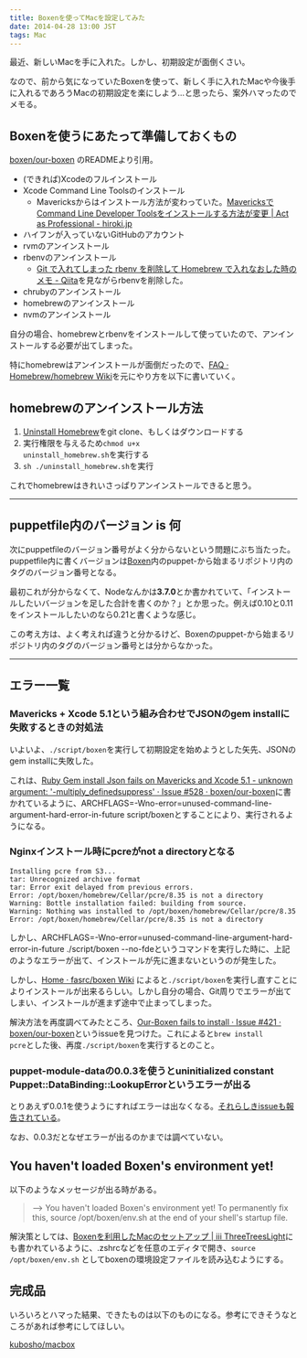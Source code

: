 ```yaml
---
title: Boxenを使ってMacを設定してみた
date: 2014-04-28 13:00 JST
tags: Mac
---
```


最近、新しいMacを手に入れた。しかし、初期設定が面倒くさい。

なので、前から気になっていたBoxenを使って、新しく手に入れたMacや今後手に入れるであろうMacの初期設定を楽にしよう…と思ったら、案外ハマったのでメモる。

## Boxenを使うにあたって準備しておくもの

[boxen/our-boxen](https://github.com/boxen/our-boxen) のREADMEより引用。

- (できれば)Xcodeのフルインストール
- Xcode Command Line Toolsのインストール
  - Mavericksからはインストール方法が変わっていた。[MavericksでCommand Line Developer Toolsをインストールする方法が変更 | Act as Professional - hiroki.jp](http://hiroki.jp/mavericks-command-line-developer-tools)
- ハイフンが入っていないGitHubのアカウント
- rvmのアンインストール
- rbenvのアンインストール
  - [Git で入れてしまった rbenv を削除して Homebrew で入れなおした時のメモ - Qiita](http://qiita.com/astronaughts/items/760d56fb5674707a9a0f)を見ながらrbenvを削除した。
- chrubyのアンインストール
- homebrewのアンインストール
- nvmのアンインストール

自分の場合、homebrewとrbenvをインストールして使っていたので、アンインストールする必要が出てしまった。

特にhomebrewはアンインストールが面倒だったので、[FAQ · Homebrew/homebrew Wiki](https://github.com/Homebrew/homebrew/wiki/FAQ#how-do-i-uninstall-homebrew)を元にやり方を以下に書いていく。

## homebrewのアンインストール方法

1. [Uninstall Homebrew](https://gist.github.com/mxcl/1173223)をgit clone、もしくはダウンロードする
2. 実行権限を与えるため<code>chmod u+x uninstall_homebrew.sh</code>を実行する
3. <code>sh ./uninstall_homebrew.sh</code>を実行

これでhomebrewはきれいさっぱりアンインストールできると思う。

---

## puppetfile内のバージョン is 何

次にpuppetfileのバージョン番号がよく分からないという問題にぶち当たった。puppetfile内に書くバージョンは[Boxen](https://github.com/boxen)内のpuppet-から始まるリポジトリ内のタグのバージョン番号となる。

最初これが分からなくて、Nodeなんかは<b>3.7.0</b>とか書かれていて、「インストールしたいバージョンを足した合計を書くのか？」とか思った。例えば0.10と0.11をインストールしたいのなら0.21と書くような感じ。

この考え方は、よく考えれば違うと分かるけど、Boxenのpuppet-から始まるリポジトリ内のタグのバージョン番号とは分からなかった。

---

## エラー一覧

### Mavericks + Xcode 5.1という組み合わせでJSONのgem installに失敗するときの対処法

いよいよ、<code>./script/boxen</code>を実行して初期設定を始めようとした矢先、JSONのgem installに失敗した。

これは、[Ruby Gem install Json fails on Mavericks and Xcode 5.1 - unknown argument: &apos;-multiply_definedsuppress&apos; · Issue #528 · boxen/our-boxen](https://github.com/boxen/our-boxen/issues/528)に書かれているように、ARCHFLAGS=-Wno-error=unused-command-line-argument-hard-error-in-future script/boxenとすることにより、実行されるようになる。

### Nginxインストール時にpcreがnot a directoryとなる

```
Installing pcre from S3...
tar: Unrecognized archive format
tar: Error exit delayed from previous errors.
Error: /opt/boxen/homebrew/Cellar/pcre/8.35 is not a directory
Warning: Bottle installation failed: building from source.
Warning: Nothing was installed to /opt/boxen/homebrew/Cellar/pcre/8.35
Error: /opt/boxen/homebrew/Cellar/pcre/8.35 is not a directory
```

しかし、ARCHFLAGS=-Wno-error=unused-command-line-argument-hard-error-in-future ./script/boxen --no-fdeというコマンドを実行した時に、上記のようなエラーが出て、インストールが先に進まないというのが発生した。

しかし、[Home · fasrc/boxen Wiki](https://github.com/fasrc/boxen/wiki) によると<code>./script/boxen</code>を実行し直すことによりインストールが出来るらしい。しかし自分の場合、Git周りでエラーが出てしまい、インストールが進まず途中で止まってしまった。

解決方法を再度調べてみたところ、[Our-Boxen fails to install · Issue #421 · boxen/our-boxen](https://github.com/boxen/our-boxen/issues/421)というissueを見つけた。これによると<code>brew install pcre</code>とした後、再度<code>./script/boxen</code>を実行するとのこと。

### puppet-module-dataの0.0.3を使うとuninitialized constant Puppet::DataBinding::LookupErrorというエラーが出る

とりあえず0.0.1を使うようにすればエラーは出なくなる。[それらしきissueも報告されている](https://github.com/ripienaar/puppet-module-data/issues/6)。

なお、0.0.3だとなぜエラーが出るのかまでは調べていない。

## You haven't loaded Boxen's environment yet!

以下のようなメッセージが出る時がある。

> --> You haven't loaded Boxen's environment yet!
>    To permanently fix this, source /opt/boxen/env.sh at the end
>    of your shell's startup file.

解決策としては、[Boxenを利用したMacのセットアップ | iii ThreeTreesLight](http://threetreeslight.com/post/58009785849/boxen-mac)にも書かれているように、.zshrcなどを任意のエディタで開き、<code>source /opt/boxen/env.sh</code> としてboxenの環境設定ファイルを読み込むようにする。

## 完成品

いろいろとハマった結果、できたものは以下のものになる。参考にできそうなところがあれば参考にしてほしい。

[kubosho/macbox](https://github.com/kubosho/macbox)
